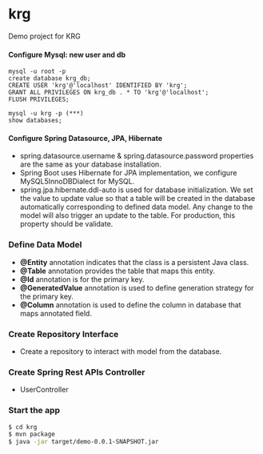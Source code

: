 # krg
 Demo project for KRG

#### Configure Mysql: new user and db
```
mysql -u root -p
create database krg_db;
CREATE USER 'krg'@'localhost' IDENTIFIED BY 'krg';
GRANT ALL PRIVILEGES ON krg_db . * TO 'krg'@'localhost';
FLUSH PRIVILEGES;
```

```
mysql -u krg -p (***)
show databases;
```

#### Configure Spring Datasource, JPA, Hibernate

- spring.datasource.username & spring.datasource.password properties are the same as your database installation.
- Spring Boot uses Hibernate for JPA implementation, we configure MySQL5InnoDBDialect for MySQL.
- spring.jpa.hibernate.ddl-auto is used for database initialization. 
We set the value to update value so that a table will be created in the database automatically corresponding to defined data model. Any change to the model will also trigger an update to the table. For production, this property should be validate.

### Define Data Model

- **@Entity** annotation indicates that the class is a persistent Java class.
- **@Table** annotation provides the table that maps this entity.
- **@Id** annotation is for the primary key.
- **@GeneratedValue** annotation is used to define generation strategy for the primary key.
- **@Column** annotation is used to define the column in database that maps annotated field.

### Create Repository Interface

- Create a repository to interact with model from the database.

### Create Spring Rest APIs Controller

- UserController 

### Start the app

```sh
$ cd krg
$ mvn package 
$ java -jar target/demo-0.0.1-SNAPSHOT.jar
```
